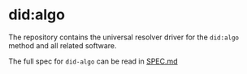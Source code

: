 # did:algo

The repository contains the universal resolver driver for the `did:algo` method and all related software.

The full spec for `did-algo` can be read in [SPEC.md](./SPEC.md)
